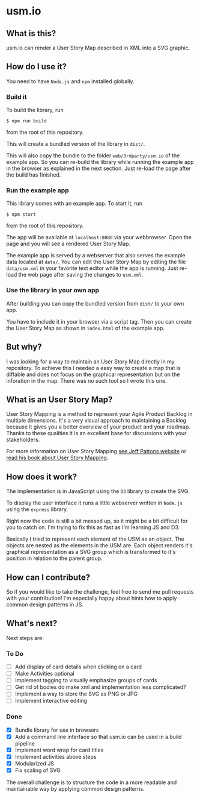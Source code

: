 # usm.io

## What is this?

usm.io can render a User Story Map described in XML into a SVG graphic.

## How do I use it?

You need to have `Node.js` and `npm` installed globally.

### Build it

To build the library, run

`$ npm run build`

from the root of this repository.

This will create a bundled version of the library in `dist/`.

This will also copy the bundle to the folder `web/3rdparty/usm.io` of the example app. So you can re-build the library while running the example app in the browser as explained in the next section. Just re-load the page after the build has finished.

### Run the example app

This library comes with an example app. To start it, run

`$ npm start`

from the root of this repository.

The app will be available at `localhost:8080` via your webbrowser. Open the page and you will see a rendered User Story Map.

The example app is served by a webserver that also serves the example data located at `data/`. You can edit the User Story Map by editing the file `data/usm.xml` in your favorite text editor while the app is running. Just re-load the web page after saving the changes to `usm.xml`.

### Use the library in your own app

After building you can copy the bundled version from `dist/` to your own app.

You have to include it in your browser via a script tag. Then you can create the User Story Map as shown in `index.html` of the example app.

## But why?

I was looking for a way to maintain an User Story Map directly in my repository. To achieve this I needed a easy way to create a map that is diffable and does not focus on the graphical representation but on the inforation in the map. There was no such tool so I wrote this one.

## What is an User Story Map?

User Story Mapping is a method to represent your Agile Product Backlog in multiple dimensions. It's a very visual approach to maintaining a Backlog because it gives you a better overview of your product and your roadmap. Thanks to these qualities it is an excellent base for discussions with your stakeholders.

For more information on User Story Mapping [see Jeff Pattons website](https://jpattonassociates.com/user-story-mapping/) or [read his book about User Story Mapping](https://jpattonassociates.com/jeff-pattons-book-released-user-story-mapping/).

## How does it work?

The implementation is in JavaScript using the `D3` library to create the SVG.

To display the user interface it runs a little webserver written in `Node.js` using the `express` library.

Right now the code is still a bit messed up, so it might be a bit difficult for you to catch on. I'm trying to fix this as fast as I'm learning JS and D3.

Basically I tried to represent each element of the USM as an object. The objects are nested as the elements in the USM are. Each object renders it's graphical representation as a SVG group which is transformed to it's position in relation to the parent group.

## How can I contribute?

So if you would like to take the challenge, feel free to send me pull requests with your contribution! I'm especially happy about hints how to apply common design patterns in JS.

## What's next?

Next steps are:

### To Do

- [ ] Add display of card details when clicking on a card
- [ ] Make Activities optional
- [ ] Implement tagging to visually emphasize groups of cards
- [ ] Get rid of bodies do make xml and implementation less complicated?
- [ ] Implement a way to store the SVG as PNG or JPG
- [ ] Implement interactive editing

### Done

- [x] Bundle library for use in browsers
- [x] Add a command line interface so that usm.io can be used in a build pipeline
- [x] Implement word wrap for card titles
- [x] Implement activities above steps
- [x] Modularized JS
- [x] Fix scaling of SVG

The overall challenge is to structure the code in a more readable and maintainable way by applying common design patterns.
